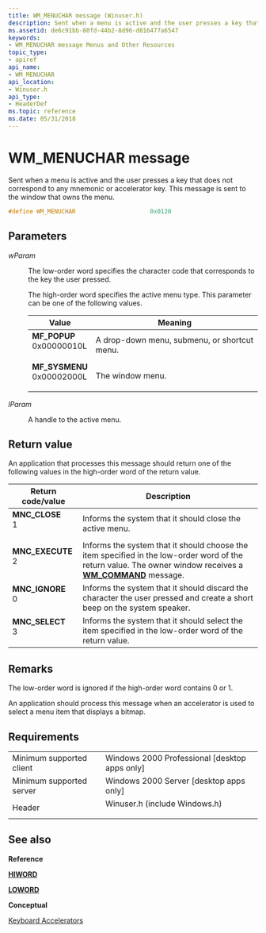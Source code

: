 ```yaml
---
title: WM_MENUCHAR message (Winuser.h)
description: Sent when a menu is active and the user presses a key that does not correspond to any mnemonic or accelerator key. This message is sent to the window that owns the menu.
ms.assetid: de6c91bb-80fd-44b2-8d96-d016477a6547
keywords:
- WM_MENUCHAR message Menus and Other Resources
topic_type:
- apiref
api_name:
- WM_MENUCHAR
api_location:
- Winuser.h
api_type:
- HeaderDef
ms.topic: reference
ms.date: 05/31/2018
---
```


# WM\_MENUCHAR message

Sent when a menu is active and the user presses a key that does not correspond to any mnemonic or accelerator key. This message is sent to the window that owns the menu.


```C++
#define WM_MENUCHAR                     0x0120
```



## Parameters

<dl> <dt>

*wParam* 
</dt> <dd>

The low-order word specifies the character code that corresponds to the key the user pressed.

The high-order word specifies the active menu type. This parameter can be one of the following values.



| Value                                                                                                                                                                                                                 | Meaning                                                 |
|-----------------------------------------------------------------------------------------------------------------------------------------------------------------------------------------------------------------------|---------------------------------------------------------|
| <span id="MF_POPUP"></span><span id="mf_popup"></span><dl> <dt>**MF\_POPUP**</dt> <dt>0x00000010L</dt> </dl>       | A drop-down menu, submenu, or shortcut menu.<br/> |
| <span id="MF_SYSMENU"></span><span id="mf_sysmenu"></span><dl> <dt>**MF\_SYSMENU**</dt> <dt>0x00002000L</dt> </dl> | The window menu.<br/>                             |



 

</dd> <dt>

*lParam* 
</dt> <dd>

A handle to the active menu.

</dd> </dl>

## Return value

An application that processes this message should return one of the following values in the high-order word of the return value.



| Return code/value                                                                                                                                  | Description                                                                                                                                                                              |
|----------------------------------------------------------------------------------------------------------------------------------------------------|------------------------------------------------------------------------------------------------------------------------------------------------------------------------------------------|
| <dl> <dt>**MNC\_CLOSE**</dt> <dt>1</dt> </dl>   | Informs the system that it should close the active menu.<br/>                                                                                                                      |
| <dl> <dt>**MNC\_EXECUTE**</dt> <dt>2</dt> </dl> | Informs the system that it should choose the item specified in the low-order word of the return value. The owner window receives a [**WM\_COMMAND**](wm-command.md) message.<br/> |
| <dl> <dt>**MNC\_IGNORE**</dt> <dt>0</dt> </dl>  | Informs the system that it should discard the character the user pressed and create a short beep on the system speaker.<br/>                                                       |
| <dl> <dt>**MNC\_SELECT**</dt> <dt>3</dt> </dl>  | Informs the system that it should select the item specified in the low-order word of the return value. <br/>                                                                       |



 

## Remarks

The low-order word is ignored if the high-order word contains 0 or 1.

An application should process this message when an accelerator is used to select a menu item that displays a bitmap.

## Requirements



|                                     |                                                                                                          |
|-------------------------------------|----------------------------------------------------------------------------------------------------------|
| Minimum supported client<br/> | Windows 2000 Professional \[desktop apps only\]<br/>                                               |
| Minimum supported server<br/> | Windows 2000 Server \[desktop apps only\]<br/>                                                     |
| Header<br/>                   | <dl> <dt>Winuser.h (include Windows.h)</dt> </dl> |



## See also

<dl> <dt>

**Reference**
</dt> <dt>

[**HIWORD**](/previous-versions/windows/desktop/legacy/ms632657(v=vs.85))
</dt> <dt>

[**LOWORD**](/previous-versions/windows/desktop/legacy/ms632659(v=vs.85))
</dt> <dt>

**Conceptual**
</dt> <dt>

[Keyboard Accelerators](keyboard-accelerators.md)
</dt> </dl>

 

